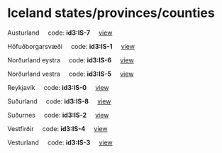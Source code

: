 # Iceland states/provinces/counties
Austurland&nbsp;&nbsp;&nbsp;&nbsp;&nbsp;code: **id3:IS-7**&nbsp;&nbsp;&nbsp;&nbsp;&nbsp;[view](../../export/geojson/medium/id3/is/7.geojson)&nbsp;&nbsp;&nbsp;&nbsp;&nbsp;


Höfuðborgarsvæði&nbsp;&nbsp;&nbsp;&nbsp;&nbsp;code: **id3:IS-1**&nbsp;&nbsp;&nbsp;&nbsp;&nbsp;[view](../../export/geojson/medium/id3/is/1.geojson)&nbsp;&nbsp;&nbsp;&nbsp;&nbsp;


Norðurland eystra&nbsp;&nbsp;&nbsp;&nbsp;&nbsp;code: **id3:IS-6**&nbsp;&nbsp;&nbsp;&nbsp;&nbsp;[view](../../export/geojson/medium/id3/is/6.geojson)&nbsp;&nbsp;&nbsp;&nbsp;&nbsp;


Norðurland vestra&nbsp;&nbsp;&nbsp;&nbsp;&nbsp;code: **id3:IS-5**&nbsp;&nbsp;&nbsp;&nbsp;&nbsp;[view](../../export/geojson/medium/id3/is/5.geojson)&nbsp;&nbsp;&nbsp;&nbsp;&nbsp;


Reykjavík&nbsp;&nbsp;&nbsp;&nbsp;&nbsp;code: **id3:IS-0**&nbsp;&nbsp;&nbsp;&nbsp;&nbsp;[view](../../export/geojson/medium/id3/is/0.geojson)&nbsp;&nbsp;&nbsp;&nbsp;&nbsp;


Suðurland&nbsp;&nbsp;&nbsp;&nbsp;&nbsp;code: **id3:IS-8**&nbsp;&nbsp;&nbsp;&nbsp;&nbsp;[view](../../export/geojson/medium/id3/is/8.geojson)&nbsp;&nbsp;&nbsp;&nbsp;&nbsp;


Suðurnes&nbsp;&nbsp;&nbsp;&nbsp;&nbsp;code: **id3:IS-2**&nbsp;&nbsp;&nbsp;&nbsp;&nbsp;[view](../../export/geojson/medium/id3/is/2.geojson)&nbsp;&nbsp;&nbsp;&nbsp;&nbsp;


Vestfirðir&nbsp;&nbsp;&nbsp;&nbsp;&nbsp;code: **id3:IS-4**&nbsp;&nbsp;&nbsp;&nbsp;&nbsp;[view](../../export/geojson/medium/id3/is/4.geojson)&nbsp;&nbsp;&nbsp;&nbsp;&nbsp;


Vesturland&nbsp;&nbsp;&nbsp;&nbsp;&nbsp;code: **id3:IS-3**&nbsp;&nbsp;&nbsp;&nbsp;&nbsp;[view](../../export/geojson/medium/id3/is/3.geojson)&nbsp;&nbsp;&nbsp;&nbsp;&nbsp;

